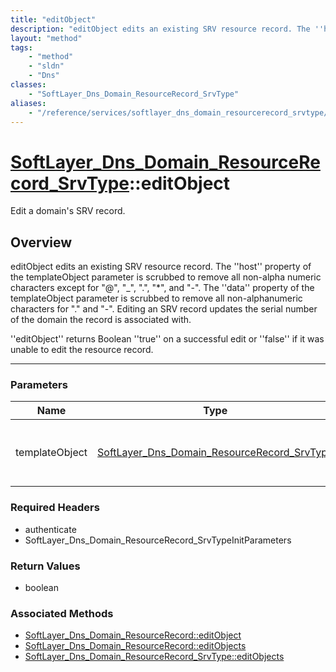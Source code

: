 ```yaml
---
title: "editObject"
description: "editObject edits an existing SRV resource record. The ''host'' property of the templateObject parameter is scrubbed to r... "
layout: "method"
tags:
    - "method"
    - "sldn"
    - "Dns"
classes:
    - "SoftLayer_Dns_Domain_ResourceRecord_SrvType"
aliases:
    - "/reference/services/softlayer_dns_domain_resourcerecord_srvtype/editObject"
---
```

# [SoftLayer_Dns_Domain_ResourceRecord_SrvType](/reference/services/SoftLayer_Dns_Domain_ResourceRecord_SrvType)::editObject


Edit a domain's SRV record.


## Overview 
editObject edits an existing SRV resource record. The ''host'' property of the templateObject parameter is scrubbed to remove all non-alpha numeric characters except for "@", "_", ".", "*", and "-". The ''data'' property of the templateObject parameter is scrubbed to remove all non-alphanumeric characters for "." and "-". Editing an SRV record updates the serial number of the domain the record is associated with. 

''editObject'' returns Boolean ''true'' on a successful edit or ''false'' if it was unable to edit the resource record. 

-----

### Parameters 
|Name | Type | Description |
| --- | --- | --- |
|templateObject| <a href='/reference/datatypes/SoftLayer_Dns_Domain_ResourceRecord_SrvType'>SoftLayer_Dns_Domain_ResourceRecord_SrvType </a>| A skeleton SoftLayer_Dns_Domain_ResourceRecord_SrvType object with only the properties defined that you wish to change. Unchanged properties are left alone.|


### Required Headers
* authenticate
* SoftLayer_Dns_Domain_ResourceRecord_SrvTypeInitParameters


### Return Values
* boolean


### Associated Methods

*  [SoftLayer_Dns_Domain_ResourceRecord::editObject](/reference/services/SoftLayer_Dns_Domain_ResourceRecord/editObject )
*  [SoftLayer_Dns_Domain_ResourceRecord::editObjects](/reference/services/SoftLayer_Dns_Domain_ResourceRecord/editObjects )
*  [SoftLayer_Dns_Domain_ResourceRecord_SrvType::editObjects](/reference/services/SoftLayer_Dns_Domain_ResourceRecord_SrvType/editObjects )





